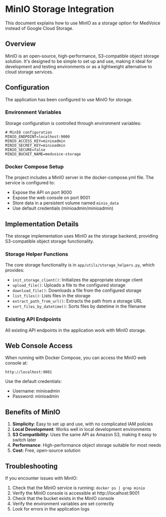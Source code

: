 # MinIO Storage Integration

This document explains how to use MinIO as a storage option for MedVoice instead of Google Cloud Storage.

## Overview

MinIO is an open-source, high-performance, S3-compatible object storage solution. It's designed to be simple to set up and use, making it ideal for development and testing environments or as a lightweight alternative to cloud storage services.

## Configuration

The application has been configured to use MinIO for storage.

### Environment Variables

Storage configuration is controlled through environment variables:

```
# MinIO configuration
MINIO_ENDPOINT=localhost:9000
MINIO_ACCESS_KEY=minioadmin
MINIO_SECRET_KEY=minioadmin
MINIO_SECURE=false
MINIO_BUCKET_NAME=medvoice-storage
```

### Docker Compose Setup

The project includes a MinIO server in the docker-compose.yml file. The service is configured to:

- Expose the API on port 9000
- Expose the web console on port 9001
- Store data in a persistent volume named `minio_data`
- Use default credentials (minioadmin/minioadmin)

## Implementation Details

The storage implementation uses MinIO as the storage backend, providing S3-compatible object storage functionality.

### Storage Helper Functions

The core storage functionality is in `app/utils/storage_helpers.py`, which provides:

- `init_storage_client()`: Initializes the appropriate storage client
- `upload_file()`: Uploads a file to the configured storage
- `download_file()`: Downloads a file from the configured storage
- `list_files()`: Lists files in the storage
- `extract_path_from_url()`: Extracts the path from a storage URL
- `sort_files_by_datetime()`: Sorts files by datetime in the filename

### Existing API Endpoints

All existing API endpoints in the application work with MinIO storage.

## Web Console Access

When running with Docker Compose, you can access the MinIO web console at:

```
http://localhost:9001
```

Use the default credentials:
- Username: minioadmin
- Password: minioadmin

## Benefits of MinIO

1. **Simplicity**: Easy to set up and use, with no complicated IAM policies
2. **Local Development**: Works well in local development environments
3. **S3 Compatibility**: Uses the same API as Amazon S3, making it easy to switch later
4. **Performance**: High-performance object storage suitable for most needs
5. **Cost**: Free, open-source solution


## Troubleshooting

If you encounter issues with MinIO:

1. Check that the MinIO service is running: `docker ps | grep minio`
2. Verify the MinIO console is accessible at http://localhost:9001
3. Check that the bucket exists in the MinIO console
4. Verify the environment variables are set correctly
5. Look for errors in the application logs
